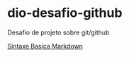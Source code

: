 # dio-desafio-github
Desafio de projeto sobre git/github

[Sintaxe Basica Markdown](https://www.markdownguide.org/basic-syntax/)
